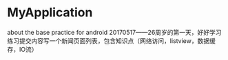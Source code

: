# MyApplication
about the base practice for android
20170517——26周岁的第一天，好好学习
练习提交内容写一个新闻页面列表，包含知识点（网络访问，listview，数据缓存，IO流）
